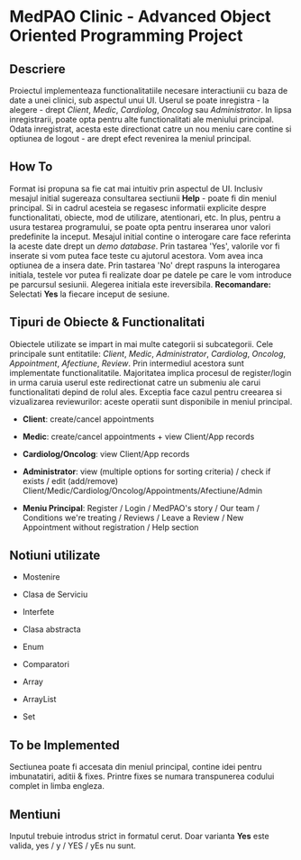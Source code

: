 # MedPAO Clinic - Advanced Object Oriented Programming Project

## Descriere

  Proiectul implementeaza functionalitatiile necesare interactiunii cu baza de date a unei clinici, sub aspectul unui UI. Userul se poate inregistra - la alegere -
  drept *Client*, *Medic*, *Cardiolog*, *Oncolog* sau *Administrator*. In lipsa inregistrarii, poate opta pentru alte functionalitati ale meniului principal. Odata inregistrat, acesta este directionat catre un nou meniu care contine si optiunea de logout - are drept efect revenirea la meniul principal.
  
## How To
    
  Format isi propuna sa fie cat mai intuitiv prin aspectul de UI. Inclusiv mesajul initial sugereaza consultarea sectiunii **Help** - poate fi
  din meniul principal. Si in cadrul acesteia se regasesc informatii explicite despre functionalitati, obiecte, mod de utilizare, atentionari, etc. 
  In plus, pentru a usura testarea programului, se poate opta pentru inserarea unor valori predefinite la inceput. Mesajul initial contine o interogare care face referinta la aceste date drept un *demo database*. Prin tastarea 'Yes', valorile vor fi inserate si vom putea face teste cu ajutorul acestora. Vom avea inca optiunea de a insera date. Prin tastarea 'No' drept raspuns la interogarea initiala, testele vor putea fi realizate doar pe datele pe care le vom introduce pe parcursul sesiunii. Alegerea initiala este ireversibila. **Recomandare:** Selectati **Yes** la fiecare inceput de sesiune.

  
## Tipuri de Obiecte & Functionalitati
  
  
  Obiectele utilizate se impart in mai multe categorii si subcategorii. Cele principale sunt entitatile: *Client*, *Medic*, *Administrator*, *Cardiolog*, *Oncolog*, *Appointment*,
  *Afectiune*, *Review*. Prin intermediul acestora sunt implementate functionalitatile. Majoritatea implica procesul de register/login in urma caruia userul este redirectionat catre un submeniu ale carui functionalitati depind de rolul ales. Exceptia face cazul pentru creearea si vizualizarea reviewurilor: aceste operatii sunt disponibile in meniul principal.
  
  * **Client**: create/cancel appointments
  
  * **Medic**: create/cancel appointments + view Client/App records
  
  * **Cardiolog/Oncolog**: view Client/App records
  
  * **Administrator**: view (multiple options for sorting criteria) / check if exists / edit (add/remove)  Client/Medic/Cardiolog/Oncolog/Appointments/Afectiune/Admin
  
  * **Meniu Principal**: Register / Login / MedPAO's story / Our team / Conditions we're treating / Reviews / Leave a Review / New Appointment without registration / 
  Help section

  ## Notiuni utilizate

  * Mostenire 

  * Clasa de Serviciu

  * Interfete

  * Clasa abstracta

  * Enum 
  
  * Comparatori

  * Array

  * ArrayList

  * Set

  ## To be Implemented

  Sectiunea poate fi accesata din meniul principal, contine idei pentru imbunatatiri, aditii & fixes. Printre fixes se numara transpunerea codului complet in limba engleza.

  ## Mentiuni

  Inputul trebuie introdus strict in formatul cerut. Doar varianta **Yes** este valida, yes / y / YES / yEs nu sunt.

